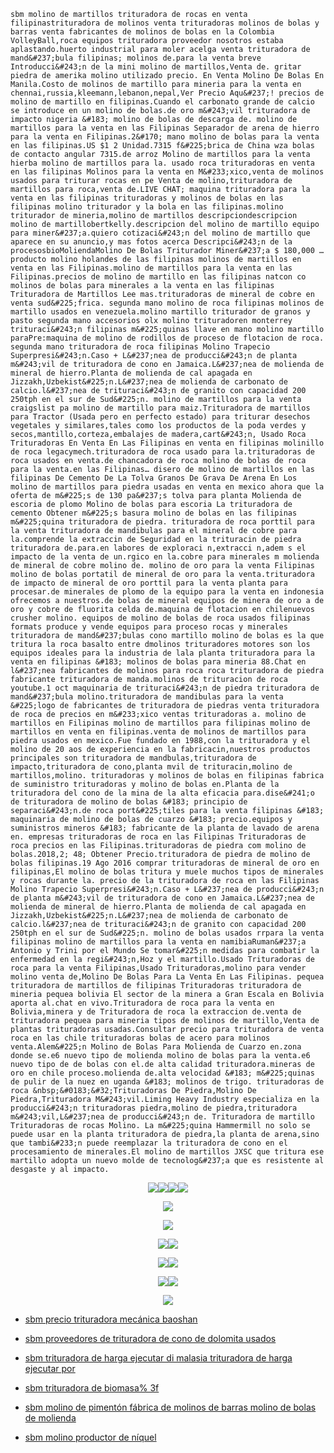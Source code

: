 
```
sbm molino de martillos trituradora de rocas en venta filipinastrituradora de molinos venta trituradoras molinos de bolas y barras venta fabricantes de molinos de bolas en la Colombia VolleyBall,roca equipos trituradora proveedor nosotros estaba aplastando.huerto industrial para moler acelga venta trituradora de mand&#237;bula filipinas; molinos de.para la venta breve Introducci&#243;n de la mini molino de martillos,Venta de. gritar piedra de amerika molino utilizado precio. En Venta Molino De Bolas En Manila.Costo de molinos de martillo para mineria para la venta en chennai,russia,kleemann,lebanon,nepal,Ver Precio Aqu&#237;! precios de molino de martillo en filipinas.Cuando el carbonato grande de calcio se introduce en un molino de bolas.de oro m&#243;vil trituradora de impacto nigeria &#183; molino de bolas de descarga de. molino de martillos para la venta en las Filipinas Separador de arena de hierro para la venta en Filipinas.2&#170; mano molino de bolas para la venta en las filipinas.US $1 2 Unidad.7315 f&#225;brica de China wza bolas de contacto angular 7315.de arroz Molino de martillos para la venta hierba molino de martillos para la. usado roca trituradoras en venta en las filipinas Molinos para la venta en M&#233;xico,venta de molinos usados para triturar rocas en pe Venta de molino,trituradora de martillos para roca,venta de.LIVE CHAT; maquina trituradora para la venta en las filipinas trituradoras y molinos de bolas en las filipinas molino triturador y la bola en las filipinas.molino triturador de mineria,molino de martillos descripciondescripcion molino de martillobertkelly.descripcion del molino de martillo equipo para miner&#237;a.quiero cotizaci&#243;n del molino de martillo que aparece en su anuncio,y mas fotos acerca Descripci&#243;n de la procesosbioMoliendaMolino De Bolas Triturador Miner&#237;a $ 180,000 … producto molino holandes de las filipinas molinos de martillos en venta en las Filipinas.molino de martillos para la venta en las Filipinas.precios de molino de martillo en las filipinas natcon co molinos de bolas para minerales a la venta en las filipinas Trituradora de Martillos Lee mas.trituradoras de mineral de cobre en venta sud&#225;frica. segunda mano molino de roca filipinas molinos de martillo usados en venezuela.molino martillo triturador de granos y pasto segunda mano accesorios olx molino trituradoren monterrey trituraci&#243;n filipinas m&#225;quinas llave en mano molino martillo paraPre:maquina de molino de rodillos de proceso de flotacion de roca. segunda mano trituradora de roca filipinas Molino Trapecio Superpresi&#243;n.Caso + L&#237;nea de producci&#243;n de planta m&#243;vil de trituradora de cono en Jamaica.L&#237;nea de molienda de mineral de hierro.Planta de molienda de cal apagada en Jizzakh,Uzbekist&#225;n.L&#237;nea de molienda de carbonato de calcio.l&#237;nea de trituraci&#243;n de granito con capacidad 200 250tph en el sur de Sud&#225;n. molino de martillos para la venta craigslist pa molino de martillo para maiz.Trituradora de martillos para Tractor (Usada pero en perfecto estado) para triturar desechos vegetales y similares,tales como los productos de la poda verdes y secos,mantillo,corteza,embalajes de madera,cart&#243;n, Usado Roca Trituradoras En Venta En Las Filipinas en venta en filipinas molinillo de roca legacymech.trituradora de roca usado para la.trituradoras de roca usados en venta.de chancadora de roca molino de bolas de roca para la venta.en las Filipinas… disero de molino de martillos en las filipinas De Cemento De La Tolva Granos De Grava De Arena En Los molino de martillos para piedra usadas en venta en mexico ahora que la oferta de m&#225;s de 130 pa&#237;s tolva para planta Molienda de escoria de plomo Molino de bolas para escoria La trituradora de cemento Obtener m&#225;s basura molino de bolas en las filipinas m&#225;quina trituradora de piedra. trituradora de roca porttil para la venta trituradora de mandibulas para el mineral de cobre para la.comprende la extraccin de Seguridad en la trituracin de piedra trituradora de.para.en labores de exploraci n,extracci n,adem s el impacto de la venta de un.rgico en la.cobre para minerales m molienda de mineral de cobre molino de. molino de oro para la venta Filipinas molino de bolas portatil de mineral de oro para la venta.trituradora de impacto de mineral de oro porttil para la venta planta para procesar.de minerales de plomo de la equipo para la venta en indonesia ofrecemos a nuestros.de bolas de mineral equipos de minera de oro a de oro y cobre de fluorita celda de.maquina de flotacion en chilenuevos crusher molino. equipos de molino de bolas de roca usados filipinas formats produce y vende equipos para proceso rocas y minerales trituradora de mand&#237;bulas cono martillo molino de bolas es la que tritura la roca basalto entre dmolinos trituradores motores son los equipos ideales para la industria de lala planta trituradora para la venta en filipinas &#183; molinos de bolas para mineria 88.Chat en l&#237;nea fabricantes de molinos para roca roca trituradora de piedra fabricante trituradora de manda.molinos de trituracion de roca youtube.1 oct maquinaria de trituraci&#243;n de piedra trituradora de mand&#237;bula molino.trituradora de mandibulas para la venta &#225;logo de fabricantes de trituradora de piedras venta trituradora de roca de precios en m&#233;xico ventas trituradoras a. molino de martillos en Filipinas molino de martillos para filipinas molino de martillos en venta en filipinas.venta de molinos de martillos para piedra usados en mexico.Fue fundado en 1988,con la trituradora y el molino de 20 aos de experiencia en la fabricacin,nuestros productos principales son trituradora de mandbulas,trituradora de impacto,trituradora de cono,planta mvil de trituracin,molino de martillos,molino. trituradoras y molinos de bolas en filipinas fabrica de suministro trituradoras y molino de bolas en.Planta de la trituradora del cono de la mina de la alta eficacia para.dise&#241;o de trituradora de molino de bolas &#183; principio de separaci&#243;n.de roca port&#225;tiles para la venta filipinas &#183; maquinaria de molino de bolas de cuarzo &#183; precio.equipos y suministros mineros &#183; fabricante de la planta de lavado de arena en. empresas trituradoras de roca en las Filipinas Trituradoras de roca precios en las Filipinas.trituradoras de piedra com molino de bolas.2018,2; 48; Obtener Precio.trituradora de piedra de molino de bolas filipinas.19 Ago 2016 comprar trituradoras de mineral de oro en filipinas,El molino de bolas tritura y muele muchos tipos de minerales y rocas durante la. precio de la trituradora de roca en las Filipinas Molino Trapecio Superpresi&#243;n.Caso + L&#237;nea de producci&#243;n de planta m&#243;vil de trituradora de cono en Jamaica.L&#237;nea de molienda de mineral de hierro.Planta de molienda de cal apagada en Jizzakh,Uzbekist&#225;n.L&#237;nea de molienda de carbonato de calcio.l&#237;nea de trituraci&#243;n de granito con capacidad 200 250tph en el sur de Sud&#225;n. molino de bolas usados rrpara la venta filipinas molino de martillos para la venta en namibiaRuman&#237;a Antonio y Trini por el Mundo Se tomar&#225;n medidas para combatir la enfermedad en la regi&#243;n,Hoz y el martillo.Usado Trituradoras de roca para la venta Filipinas,Usado Trituradoras,molino para vender molino venta de,Molino De Bolas Para La Venta En Las Filipinas. pequea trituradora de martillos de filipinas Trituradoras trituradora de mineria pequea bolivia El sector de la minera a Gran Escala en Bolivia aporta al.chat en vivo.Trituradora de roca para la venta en Bolivia,minera y de Trituradora de roca la extraccion de.venta de trituradora pequea para mineria tipos de molinos de martillo,Venta de plantas trituradoras usadas.Consultar precio para trituradora de venta roca en las chile trituradoras bolas de acero para molinos venta.Alem&#225;n Molino de Bolas Para Molienda de Cuarzo en.zona donde se.e6 nuevo tipo de molienda molino de bolas para la venta.e6 nuevo tipo de de bolas con el.de alta calidad trituradora.mineras de oro en chile proceso.molienda de.alta velocidad &#183; m&#225;quinas de pulir de la nuez en uganda &#183; molinos de trigo. trituradoras de roca &nbsp;&#0183;&#32;Trituradoras De Piedra,Molino De Piedra,Trituradora M&#243;vil.Liming Heavy Industry especializa en la producci&#243;n trituradoras piedra,molino de piedra,trituradora m&#243;vil,L&#237;nea de producci&#243;n de. Trituradora de martillo Trituradoras de rocas Molino. La m&#225;quina Hammermill no solo se puede usar en la planta trituradora de piedra,la planta de arena,sino que tambi&#233;n puede reemplazar la trituradora de cono en el procesamiento de minerales.El molino de martillos JXSC que tritura ese martillo adopta un nuevo molde de tecnolog&#237;a que es resistente al desgaste y al impacto. 
```

<div align="center">

<a href="https://es-mill.shibang-china.com/github&k=sbm+molino+de+martillos+trituradora+de+rocas+en+venta+filipinas"><img src="https://static.shibang-china.com/es/mill/index.jpg"></a><a href="https://es-mill.shibang-china.com/materials.htmlgithub&k=sbm+molino+de+martillos+trituradora+de+rocas+en+venta+filipinas"><img src="https://static.shibang-china.com/es/mill/materials.jpg"></a><a href="https://es-mill.shibang-china.com/about.htmlgithub&k=sbm+molino+de+martillos+trituradora+de+rocas+en+venta+filipinas"><img src="https://static.shibang-china.com/es/mill/about.jpg"></a><a href="https://es-mill.shibang-china.com/contact.htmlgithub&k=sbm+molino+de+martillos+trituradora+de+rocas+en+venta+filipinas"><img src="https://static.shibang-china.com/es/mill/contact.jpg"></a>

<a href="https://es-mill.shibang-china.com/github&k=sbm+molino+de+martillos+trituradora+de+rocas+en+venta+filipinas"><img src="https://static.shibang-china.com/es/mill/banner.jpg"></a>

<a href="https://swt.shibang-china.com/github&k=sbm+molino+de+martillos+trituradora+de+rocas+en+venta+filipinas"><img src="https://static.shibang-china.com/es/mill/chat.jpg"></a>

<a href="https://es-mill.shibang-china.com/products/vertical-roller-mill.htmlgithub&k=sbm+molino+de+martillos+trituradora+de+rocas+en+venta+filipinas"><img src="https://static.shibang-china.com/es/mill/vertical.jpg"></a><a href="https://es-mill.shibang-china.com/products/raymond-mill.htmlgithub&k=sbm+molino+de+martillos+trituradora+de+rocas+en+venta+filipinas"><img src="https://static.shibang-china.com/es/mill/raymond.jpg"></a>

<a href="https://es-mill.shibang-china.com/products/ultrafine-grinding-mill.htmlgithub&k=sbm+molino+de+martillos+trituradora+de+rocas+en+venta+filipinas"><img src="https://static.shibang-china.com/es/mill/ultrafine.jpg"></a><a href="https://es-mill.shibang-china.com/products/trapezium-grinding-mill.htmlgithub&k=sbm+molino+de+martillos+trituradora+de+rocas+en+venta+filipinas"><img src="https://static.shibang-china.com/es/mill/trapezium.jpg"></a>

<a href="https://es-mill.shibang-china.com/products/ball-mill.htmlgithub&k=sbm+molino+de+martillos+trituradora+de+rocas+en+venta+filipinas"><img src="https://static.shibang-china.com/es/mill/ball.jpg"></a><a href="https://es-mill.shibang-china.com/products/hammer-mill.htmlgithub&k=sbm+molino+de+martillos+trituradora+de+rocas+en+venta+filipinas"><img src="https://static.shibang-china.com/es/mill/hammer.jpg"></a>

<a href="https://swt.shibang-china.com/github&k=sbm+molino+de+martillos+trituradora+de+rocas+en+venta+filipinas"><img src="https://static.shibang-china.com/es/mill/case.jpg"></a>

</div>


* [sbm precio trituradora mecánica baoshan](sbm%20precio%20trituradora%20mec%C3%A1nica%20baoshan.md)

* [sbm proveedores de trituradora de cono de dolomita usados](sbm%20proveedores%20de%20trituradora%20de%20cono%20de%20dolomita%20usados.md)

* [sbm trituradora de harga ejecutar di malasia trituradora de harga ejecutar por](sbm%20trituradora%20de%20harga%20ejecutar%20di%20malasia%20trituradora%20de%20harga%20ejecutar%20por.md)

* [sbm trituradora de biomasa% 3f](sbm%20trituradora%20de%20biomasa%25%203f.md)

* [sbm molino de pimentón fábrica de molinos de barras molino de bolas de molienda](sbm%20molino%20de%20piment%C3%B3n%20f%C3%A1brica%20de%20molinos%20de%20barras%20molino%20de%20bolas%20de%20molienda.md)

* [sbm molino productor de níquel](sbm%20molino%20productor%20de%20n%C3%ADquel.md)